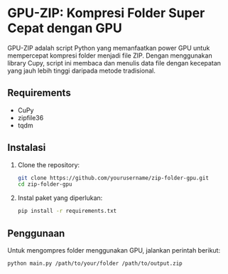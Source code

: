 # GPU-ZIP: Kompresi Folder Super Cepat dengan GPU

GPU-ZIP adalah script Python yang memanfaatkan power GPU untuk mempercepat kompresi folder menjadi file ZIP. Dengan menggunakan library Cupy, script ini membaca dan menulis data file dengan kecepatan yang jauh lebih tinggi daripada metode tradisional.

## Requirements
- CuPy
- zipfile36
- tqdm

## Instalasi

1. Clone the repository:

    ```bash
    git clone https://github.com/yourusername/zip-folder-gpu.git
    cd zip-folder-gpu
    ```

2. Instal paket yang diperlukan:

    ```bash
    pip install -r requirements.txt
    ```

## Penggunaan

Untuk mengompres folder menggunakan GPU, jalankan perintah berikut:

```bash
python main.py /path/to/your/folder /path/to/output.zip
```
